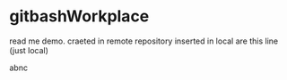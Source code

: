 # gitbashWorkplace
read me demo. craeted in remote repository
inserted in local are this line (just local)

abnc
